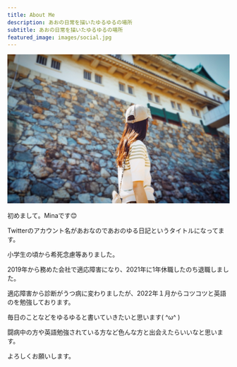 ```yaml
---
title: About Me
description: あおの日常を描いたゆるゆるの場所
subtitle: あおの日常を描いたゆるゆるの場所
featured_image: images/social.jpg
---
```


![](images/about/profile.jpg)

初めまして。Minaです😊

Twitterのアカウント名があおなのであおのゆる日記というタイトルになってます。

小学生の頃から希死念慮等ありました。

2019年から務めた会社で適応障害になり、2021年に1年休職したのち退職しました。

適応障害から診断がうつ病に変わりましたが、2022年１月からコツコツと英語のを勉強しております。

毎日のことなどをゆるゆると書いていきたいと思います( ^ω^ )

闘病中の方や英語勉強されている方など色んな方と出会えたらいいなと思います。

よろしくお願いします。
